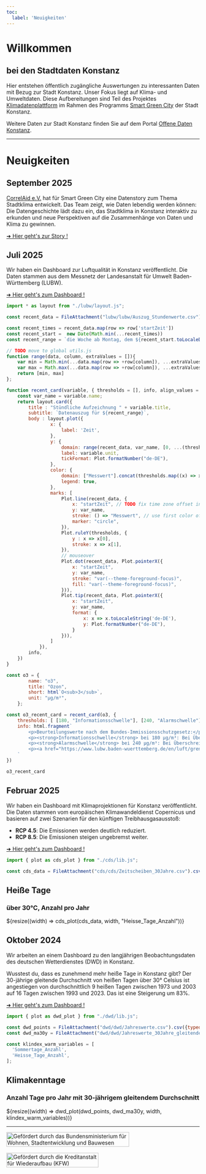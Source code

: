 ```yaml
---
toc:
  label: 'Neuigkeiten'
---
```


<h1>Willkommen</h1>
<h2>bei den Stadtdaten Konstanz</h2>

Hier entstehen öffentlich zugängliche Auswertungen zu interessanten
Daten mit Bezug zur Stadt Konstanz. Unser Fokus liegt auf Klima- und
Umweltdaten. Diese Aufbereitungen sind Teil des Projektes
[Klimadatenplattform][project] im Rahmen des Programms [Smart Green
City][sgc] der Stadt Konstanz.

Weitere Daten zur Stadt Konstanz finden Sie auf dem Portal [Offene Daten
Konstanz][od].

[project]: https://smart-green-city-konstanz.de/klimadatenplattform
[sgc]: https://smart-green-city-konstanz.de/
[od]: https://offenedaten-konstanz.de/

---

<h1>Neuigkeiten</h1><h2></h2>

## September 2025

[CorrelAid e.V.](https://correlaid.org/) hat für Smart Green City eine Datenstory zum Thema Stadtklima entwickelt.
Das Team zeigt, wie Daten lebendig werden können:
Die Datengeschichte lädt dazu ein, das Stadtklima in Konstanz interaktiv zu erkunden und neue Perspektiven auf die Zusammenhänge von Daten und Klima zu gewinnen.

[➜ Hier geht's zur Story !](correlaid/index.html)


## Juli 2025

Wir haben ein Dashboard zur Luftqualität in Konstanz veröffentlicht.
Die Daten stammen aus dem Messnetz der Landesanstalt für
Umwelt Baden-Württemberg (LUBW).


[➜ Hier geht's zum Dashboard !](lubw/index.html)

```js
import * as layout from "./lubw/layout.js";

const recent_data = FileAttachment("lubw/lubw/Auszug_Stundenwerte.csv").csv({typed: true})
```

```js
const recent_times = recent_data.map(row => row['startZeit'])
const recent_start =  new Date(Math.min(...recent_times))
const recent_range = `die Woche ab Montag, dem ${recent_start.toLocaleDateString('de-DE', {year: 'numeric', month: 'long', day: 'numeric'})}`

// TODO move to global utils.js
function range(data, column, extraValues = []){
    var min = Math.min(...data.map(row => +row[column]), ...extraValues);
    var max = Math.max(...data.map(row => +row[column]), ...extraValues);
    return [min, max]
};

function recent_card(variable, { thresholds = [], info, align_values = [] } = {}) {
    const var_name = variable.name;
    return layout.card({
        title : "Stündliche Aufzeichnung " + variable.title,
        subtitle: `Datenauszug für ${recent_range}`,
        body : layout.plot({
                x: {
                    label: 'Zeit',
                },
                y: {
                    domain: range(recent_data, var_name, [0, ...(thresholds.map(x => x[0])), ...align_values]),
                    label: variable.unit,
                    tickFormat: Plot.formatNumber("de-DE"),
                },
                color: {
                    domain: ["Messwert"].concat(thresholds.map((x) => x[1])),
                    legend: true,
                },
                marks: [
                    Plot.line(recent_data, {
                        x: "startZeit", // TODO fix time zone offset in GUI
                        y: var_name,
                        stroke: () => "Messwert", // use first color of palette
                        marker: "circle",
                    }),
                    Plot.ruleY(thresholds, {
                        y : x => x[0],
                        stroke: x => x[1],
                    }),
                    // mouseover
                    Plot.dot(recent_data, Plot.pointerX({
                        x: "startZeit",
                        y: var_name,
                        stroke: "var(--theme-foreground-focus)",
                        fill: "var(--theme-foreground-focus)",
                    })),
                    Plot.tip(recent_data, Plot.pointerX({
                        x: "startZeit",
                        y: var_name,
                        format: {
                            x: x => x.toLocaleString('de-DE'),
                            y: Plot.formatNumber("de-DE"),
                        }
                    })),
                ]
            }),
        info,
    })
}

const o3 = {
        name: "o3",
        title: "Ozon",
        short: html`O<sub>3</sub>`,
        unit: "µg/m³",
    };
```

```js
const o3_recent_card = recent_card(o3, {
    thresholds: [ [180, "Informationsschwelle"], [240, "Alarmschwelle"] ],
    info: html.fragment`
        <p>Beurteilungswerte nach dem Bundes-Immissionsschutzgesetz:</p>
        <p><strong>Informationsschwelle</strong> bei 180 µg/m³: Bei Überschreitung besteht bereits bei kurzfristiger Exposition ein Risiko für die Gesundheit insbesondere empfindlicher Bevölkerungsgruppen. Es müssen unverzüglich Informationen bereitgestellt werden.</p>
        <p><strong>Alarmschwelle</strong> bei 240 µg/m³: Bei Überschreitung besteht selbst bei kurzfristiger Exposition ein Risiko für die Gesundheit der Gesamtbevölkerung. Es müssen unverzüglich Maßnahmen ergriffen werden.</p>
        <p><a href="https://www.lubw.baden-wuerttemberg.de/en/luft/grenzwerte/rechtlichegrundlagen">Weiterführende Informationen zu den Beurteilungswerten finden Sie auf den Seiten der LUBW.</a></p>
    `
})
```

```js
o3_recent_card
```

## Februar 2025

Wir haben ein Dashboard mit Klimaprojektionen für Konstanz
veröffentlicht. Die Daten stammen vom europäischen Klimawandeldienst
Copernicus und basieren auf zwei Szenarien für den künftigen
Treibhausgasausstoß:

  - **RCP 4.5**: Die Emissionen werden deutlich reduziert.
  - **RCP 8.5**: Die Emissionen steigen ungebremst weiter.

[➜ Hier geht's zum Dashboard !](cds/index.html)

```js
import { plot as cds_plot } from "./cds/lib.js";

const cds_data = FileAttachment("cds/cds/Zeitscheiben_30Jahre.csv").csv({typed: true});
```

<div class="card">
  <h2>Heiße Tage</h2>
  <h3>über 30℃, Anzahl pro Jahr</h3>
${resize((width) => cds_plot(cds_data, width, "Heisse_Tage_Anzahl"))}
</div> <!-- card -->


## Oktober 2024

Wir arbeiten an einem Dashboard zu den langjährigen Beobachtungsdaten
des deutschen Wetterdienstes (DWD) in Konstanz.

Wusstest du, dass es zunehmend mehr heiße Tage in Konstanz gibt?
Der 30-jährige gleitende Durchschnitt von heißen Tagen über 30° Celsius
ist angestiegen von durchschnittlich 9 heißen Tagen zwischen 1973 und
2003 auf 16 Tagen zwischen 1993 und 2023. Das ist eine Steigerung
um 83%.

[➜ Hier geht's zum Dashboard !](dwd/index.html)

```js
import { plot as dwd_plot } from "./dwd/lib.js";

const dwd_points = FileAttachment("dwd/dwd/Jahreswerte.csv").csv({typed: true})
const dwd_ma30y = FileAttachment("dwd/dwd/Jahreswerte_30Jahre_gleitender_Durchschnitt.csv").csv({typed: true})

const klindex_warm_variables = [
  'Sommertage_Anzahl',
  'Heisse_Tage_Anzahl',
];
```

<div class="card">
  <h2>Klimakenntage</h2>
  <h3>Anzahl Tage pro Jahr mit 30-jährigem gleitendem Durchschnitt</h3>
${resize((width) => dwd_plot(dwd_points, dwd_ma30y, width, klindex_warm_variables))}
</div> <!-- card -->

---

<div style="display: flex; align-items: center; flex-wrap: wrap; gap: 1rem;">
  <img
    style="flex: 0 1 auto; max-width: 20rem; width: 100%;"
    title="Smart City Sponsor"
    alt="Gefördert durch das Bundensministerium für Wohnen, Stadtentwicklung und Bauwesen"
    src="/assets/sponsor-BMWSB.svg"
  />
  <img
    style="flex: 0 1 auto; max-width: 15rem; width: 100%;"
    title="Smart City Sponsor"
    alt="Gefördert durch die Kreditanstalt für Wiederaufbau (KFW)"
    src="/assets/sponsor-KFW.png"
  />
</div>
